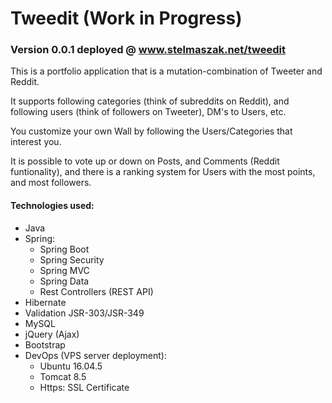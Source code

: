 # Tweedit (Work in Progress)
### Version 0.0.1 deployed @ www.stelmaszak.net/tweedit

This is a portfolio application that is a mutation-combination of Tweeter and Reddit. 

It supports following categories (think of subreddits on Reddit), and following users (think of followers on Tweeter), DM's to Users, etc.

You customize your own Wall by following the Users/Categories that interest you.

It is possible to vote up or down on Posts, and Comments (Reddit funtionality), and there is a ranking system for Users with the most points, and most followers.

#### Technologies used:
* Java
* Spring:
    * Spring Boot
    * Spring Security
    * Spring MVC
    * Spring Data
    * Rest Controllers (REST API)
* Hibernate
* Validation JSR-303/JSR-349
* MySQL
* jQuery (Ajax)
* Bootstrap
* DevOps (VPS server deployment):
    * Ubuntu 16.04.5
    * Tomcat 8.5
    * Https: SSL Certificate
